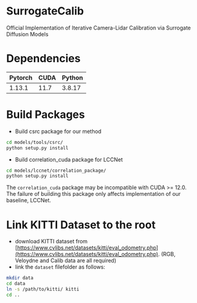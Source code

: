 # SurrogateCalib
Official Implementation of Iterative Camera-Lidar Calibration via Surrogate Diffusion Models
# Dependencies
|Pytorch|CUDA|Python|
|---|---|---|
|1.13.1|11.7|3.8.17|
# Build Packages
* Build csrc package for our method
```bash
cd models/tools/csrc/
python setup.py install
```
* Build correlation_cuda package for LCCNet
```bash
cd models/lccnet/correlation_package/
python setup.py install
```
The `correlation_cuda` package may be incompatible with CUDA >= 12.0. The failure of building this package only affects implementation of our baseline, LCCNet.
# Link KITTI Dataset to the root
* download KITTI dataset from [https://www.cvlibs.net/datasets/kitti/eval_odometry.php](https://www.cvlibs.net/datasets/kitti/eval_odometry.php). (RGB, Veloydne and Calib data are all required)
* link the `dataset` filefolder as follows:
```bash
mkdir data
cd data
ln -s /path/to/kitti/ kitti
cd ..
```
